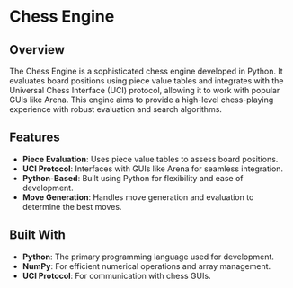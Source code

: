 # Chess Engine

## Overview

The Chess Engine is a sophisticated chess engine developed in Python. It evaluates board positions using piece value tables and integrates with the Universal Chess Interface (UCI) protocol, allowing it to work with popular GUIs like Arena. This engine aims to provide a high-level chess-playing experience with robust evaluation and search algorithms.

## Features

- **Piece Evaluation**: Uses piece value tables to assess board positions.
- **UCI Protocol**: Interfaces with GUIs like Arena for seamless integration.
- **Python-Based**: Built using Python for flexibility and ease of development.
- **Move Generation**: Handles move generation and evaluation to determine the best moves.

## Built With

- **Python**: The primary programming language used for development.
- **NumPy**: For efficient numerical operations and array management.
- **UCI Protocol**: For communication with chess GUIs.

